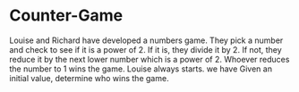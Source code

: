 # Counter-Game

Louise and Richard have developed a numbers game. They pick a number and check to see if it is a power of 2. If it is, they divide it by 2. If not, they reduce it by the next lower number which is a power of 2. Whoever reduces the number to 1 wins the game. Louise always starts. we have Given an initial value, determine who wins the game.
